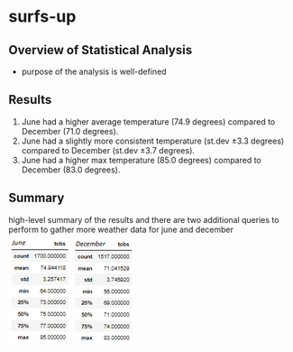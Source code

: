 # surfs-up

## Overview of Statistical Analysis
- purpose of the analysis is well-defined

## Results
1. June had a higher average temperature (74.9 degrees) compared to December (71.0 degrees). 
2. June had a slightly more consistent temperature (st.dev ±3.3 degrees) compared to December (st.dev ±3.7 degrees). 
3. June had a higher max temperature (85.0 degrees) compared to December (83.0 degrees). 

## Summary
high-level summary of the results and there are two additional queries to perform to gather more weather data for june and december</br>
![June Stats](Resources/june_statistics.png)
![Dec Stats](Resources/dec_statistics.png)